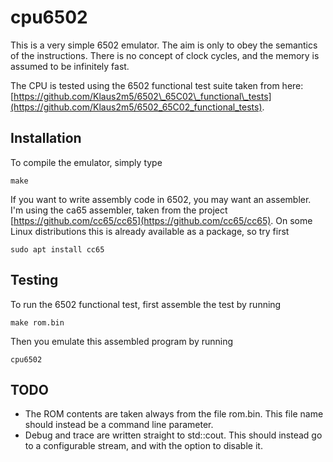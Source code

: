 # cpu6502
This is a very simple 6502 emulator. The aim is only to obey the semantics of
the instructions. There is no concept of clock cycles, and the memory is
assumed to be infinitely fast.

The CPU is tested using the 6502 functional test suite taken from here:
[https://github.com/Klaus2m5/6502\_65C02\_functional\_tests](https://github.com/Klaus2m5/6502_65C02_functional_tests).

## Installation
To compile the emulator, simply type
```
make
```

If you want to write assembly code in 6502, you may want an assembler. I'm
using the ca65 assembler, taken from the project
[https://github.com/cc65/cc65](https://github.com/cc65/cc65). On some Linux
distributions this is already available as a package, so try first
```
sudo apt install cc65
```

## Testing
To run the 6502 functional test, first assemble the test by running
```
make rom.bin
```
Then you emulate this assembled program by running
```
cpu6502
```

## TODO
* The ROM contents are taken always from the file rom.bin. This file name
  should instead be a command line parameter.
* Debug and trace are written straight to std::cout. This should instead go to
  a configurable stream, and with the option to disable it.
